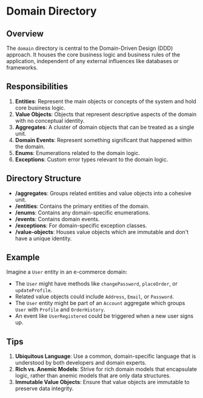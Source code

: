 # Domain Directory

## Overview

The `domain` directory is central to the Domain-Driven Design (DDD) approach. It houses the core business logic and business rules of the application, independent of any external influences like databases or frameworks.

## Responsibilities

1. **Entities**: Represent the main objects or concepts of the system and hold core business logic.
2. **Value Objects**: Objects that represent descriptive aspects of the domain with no conceptual identity.
3. **Aggregates**: A cluster of domain objects that can be treated as a single unit.
4. **Domain Events**: Represent something significant that happened within the domain.
5. **Enums**: Enumerations related to the domain logic.
6. **Exceptions**: Custom error types relevant to the domain logic.

## Directory Structure

- **/aggregates**: Groups related entities and value objects into a cohesive unit.
- **/entities**: Contains the primary entities of the domain.
- **/enums**: Contains any domain-specific enumerations.
- **/events**: Contains domain events.
- **/exceptions**: For domain-specific exception classes.
- **/value-objects**: Houses value objects which are immutable and don't have a unique identity.

## Example

Imagine a `User` entity in an e-commerce domain:

- The `User` might have methods like `changePassword`, `placeOrder`, or `updateProfile`.
- Related value objects could include `Address`, `Email`, or `Password`.
- The `User` entity might be part of an `Account` aggregate which groups `User` with `Profile` and `OrderHistory`.
- An event like `UserRegistered` could be triggered when a new user signs up.

## Tips

1. **Ubiquitous Language**: Use a common, domain-specific language that is understood by both developers and domain experts.
2. **Rich vs. Anemic Models**: Strive for rich domain models that encapsulate logic, rather than anemic models that are only data structures.
3. **Immutable Value Objects**: Ensure that value objects are immutable to preserve data integrity.

